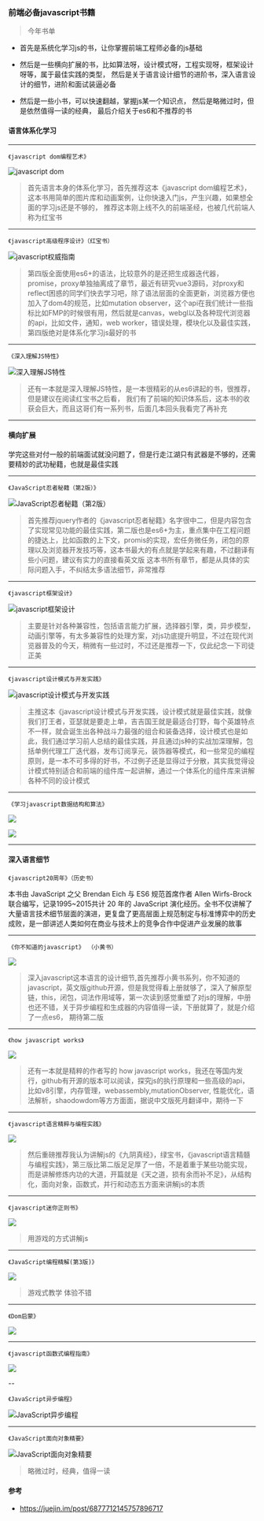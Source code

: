 ### 前端必备javascript书籍

> 今年书单

- 首先是系统化学习js的书，让你掌握前端工程师必备的js基础

- 然后是一些横向扩展的书，比如算法呀，设计模式呀，工程实现呀，框架设计呀等，属于最佳实践的类型， 然后是关于语言设计细节的进阶书，深入语言设计的细节，进阶和面试装逼必备

- 然后是一些小书，可以快速翻越，掌握js某一个知识点， 然后是略微过时，但是依然值得一读的经典， 最后介绍关于es6和不推荐的书


#### 语言体系化学习

---
`《javascript dom编程艺术》`

![javascript dom](https://p3-juejin.byteimg.com/tos-cn-i-k3u1fbpfcp/65794487c95445f9a007f923bc41a4e2~tplv-k3u1fbpfcp-zoom-1.image)

> 首先语言本身的体系化学习，首先推荐这本《javascript dom编程艺术》，这本书用简单的图片库和动画案例，让你快速入门js，产生兴趣，如果想全面的学习js还是不够的， 推荐这本刚上线不久的前端圣经，也被几代前端人称为红宝书

---

`《javascript高级程序设计》（红宝书）`

![javascript权威指南](https://p3-juejin.byteimg.com/tos-cn-i-k3u1fbpfcp/1f4cc83358f24effb1f40fb7b9a28812~tplv-k3u1fbpfcp-zoom-1.image)

> 第四版全面使用es6+的语法，比较意外的是还把生成器迭代器，promise，proxy单独抽离成了章节，最近有研究vue3源码，对proxy和reflect困惑的同学们快去学习吧，除了语法层面的全面更新，浏览器方便也加入了dom4的规范，比如mutation observer，这个api在我们统计一些指标比如FMP的时候很有用，然后就是canvas，webgl以及各种现代浏览器的api，比如文件，通知，web worker，错误处理，模块化以及最佳实践，第四版绝对是体系化学习js最好的书

---

`《深入理解JS特性》`

![深入理解JS特性](https://p3-juejin.byteimg.com/tos-cn-i-k3u1fbpfcp/cacae7b6c7c843b289b2fdbcac6b5e80~tplv-k3u1fbpfcp-zoom-1.image)

> 还有一本就是深入理解JS特性，是一本很精彩的从es6讲起的书，很推荐，但是建议在阅读红宝书之后看， 我们有了前端的知识体系后，这本书的收获会巨大，而且这哥们有一系列书，后面几本回头我看完了再补充

---

#### 横向扩展

学完这些对付一般的前端面试就没问题了，但是行走江湖只有武器是不够的，还需要精妙的武功秘籍，也就是最佳实践

---

`《JavaScript忍者秘籍（第2版）》`

![JavaScript忍者秘籍（第2版）](https://p3-juejin.byteimg.com/tos-cn-i-k3u1fbpfcp/d60b0570f9cd452a95964ad7bc4494fb~tplv-k3u1fbpfcp-zoom-1.image)

> 首先推荐jquery作者的《javascript忍者秘籍》名字很中二，但是内容包含了实现常见功能的最佳实践，第二版也是es6+为主，重点集中在工程问题的捷达上，比如函数的上下文，promis的实现，宏任务微任务，闭包的原理以及浏览器开发技巧等，这本书最大的有点就是学起来有趣，不过翻译有些小问题，建议有实力的直接看英文版
这本书所有章节，都是从具体的实际问题入手，不纠结太多语法细节，非常推荐

---
`《javascript框架设计》`

![javascript框架设计](https://p3-juejin.byteimg.com/tos-cn-i-k3u1fbpfcp/70ffa1d594934e11af264eb7806b5dda~tplv-k3u1fbpfcp-zoom-1.image)

> 主要是针对各种兼容性，包括语言能力扩展，选择器引擎，类，异步模型，动画引擎等，有太多兼容性的处理方案，对js功底提升明显，不过在现代浏览器普及的今天，稍微有一些过时，不过还是推荐一下，仅此纪念一下司徒正美

---

`《javascript设计模式与开发实践》`

![javascript设计模式与开发实践](https://p3-juejin.byteimg.com/tos-cn-i-k3u1fbpfcp/6bdeb0f257c84837a597a6afd05e0fa8~tplv-k3u1fbpfcp-zoom-1.image)

> 主推这本《javascript设计模式与开发实践，设计模式就是最佳实践，就像我们打王者，亚瑟就是要走上单，吉吉国王就是最适合打野，每个英雄特点不一样，就会诞生出各种战斗力最强的组合和装备选择，设计模式也是如此，我们通过学习前人总结的最佳实践，并且通过js种的实战加深理解，包括单例代理工厂迭代器，发布订阅享元，装饰器等模式，和一些常见的编程原则，是一本不可多得的好书，不过例子还是显得过于分散，其实我觉得设计模式特别适合和前端的组件库一起讲解，通过一个体系化的组件库来讲解各种不同的设计模式

---

`《学习javascript数据结构和算法》`

![](http://p3-juejin.byteimg.com/tos-cn-i-k3u1fbpfcp/b15a17be0e4747f6b4551a6fb9a9dd75~tplv-k3u1fbpfcp-zoom-1.image)

![](http://p3-juejin.byteimg.com/tos-cn-i-k3u1fbpfcp/f4d80b9cd87a44b0b3602ba69119feb1~tplv-k3u1fbpfcp-zoom-1.image)

---

#### 深入语言细节

`《javascript20周年》（历史书）`

本书由 JavaScript 之父 Brendan Eich 与 ES6 规范首席作者 Allen Wirfs-Brock 联合编写，记录1995~2015共计 20 年的 JavaScript 演化经历。全书不仅讲解了大量语言技术细节层面的演进，更复盘了更高层面上规范制定与标准博弈中的历史成败，是一部讲述人类如何在商业与技术上的竞争合作中促进产业发展的故事

---

`《你不知道的javascript》 （小黄书）`

![](http://p3-juejin.byteimg.com/tos-cn-i-k3u1fbpfcp/93e143e810584e04b7aba94dbe80b887~tplv-k3u1fbpfcp-zoom-1.image)

> 深入javascript这本语言的设计细节,首先推荐小黄书系列，你不知道的javascript，英文版github开源，但是我觉得看上册就够了，深入了解原型链，this，闭包，词法作用域等，第一次读到感觉重塑了对js的理解，中册也还不错，关于异步编程和生成器的内容值得一读，下册就算了，就是介绍了一点es6， 期待第二版

---
`《how javascript works》`

![](http://p3-juejin.byteimg.com/tos-cn-i-k3u1fbpfcp/858f0599806d4cce9fc7ef7d437b3ce1~tplv-k3u1fbpfcp-zoom-1.image)

> 还有一本就是精粹的作者写的 how javascript works，我还在等国内发行，github有开源的版本可以阅读，探究js的执行原理和一些高级的api，比如v8引擎，内存管理，webassembly,mutationObserver, 性能优化，语法解析，shaodowdom等方方面面，据说中文版死月翻译中，期待一下

---
`《javascript语言精粹与编程实践》`

![](http://p3-juejin.byteimg.com/tos-cn-i-k3u1fbpfcp/c4dec69b2af348dd8561b0ff6be89947~tplv-k3u1fbpfcp-zoom-1.image)

> 然后重磅推荐我认为讲解js的《九阴真经》，绿宝书，《javascript语言精髓与编程实践》，第三版比第二版足足厚了一倍，不是着重于某些功能实现，而是讲解修炼内功的大道，开篇就是《天之道，损有余而补不足》，从结构化，面向对象，函数式，并行和动态五方面来讲解js的本质

---
`《javascript迷你正则书》`

![](http://p3-juejin.byteimg.com/tos-cn-i-k3u1fbpfcp/b0764178aed34c30b9de20aae070275f~tplv-k3u1fbpfcp-zoom-1.image)

> 用游戏的方式讲解js

---
`《JavaScript编程精解(第3版)》`

![](https://p3-juejin.byteimg.com/tos-cn-i-k3u1fbpfcp/6d3956c80f1849c1aa78e27b5fb0cff9~tplv-k3u1fbpfcp-zoom-1.image)

> 游戏式教学 体验不错

---
`《Dom启蒙》`

![](https://p3-juejin.byteimg.com/tos-cn-i-k3u1fbpfcp/c3640890e0ca4aa49bb0d1579e6be30d~tplv-k3u1fbpfcp-zoom-1.image)

---
`《javascript函数式编程指南》`

![](https://p3-juejin.byteimg.com/tos-cn-i-k3u1fbpfcp/2310f39a35c34d758f3974108cce4e6e~tplv-k3u1fbpfcp-zoom-1.image)

--

`《JavaScript异步编程》`

![JavaScript异步编程](https://p3-juejin.byteimg.com/tos-cn-i-k3u1fbpfcp/cb2d18e054bf4974aa67f0ecb06ad034~tplv-k3u1fbpfcp-zoom-1.image)

---
`《JavaScript面向对象精要》`

![JavaScript面向对象精要](https://p3-juejin.byteimg.com/tos-cn-i-k3u1fbpfcp/8c67c38ce3df4c9791c9337e2028523c~tplv-k3u1fbpfcp-zoom-1.image)

> 略微过时，经典，值得一读

#### 参考

- https://juejin.im/post/6877712145757896717